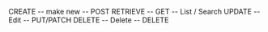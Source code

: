 CREATE -- make new -- POST
RETRIEVE -- GET -- List / Search
UPDATE -- Edit -- PUT/PATCH
DELETE -- Delete -- DELETE

